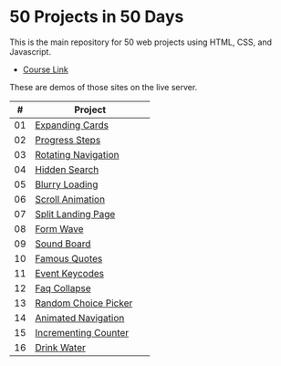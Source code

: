 # 50 Projects in 50 Days
 This is the main repository for 50 web projects using HTML, CSS, and Javascript.
 
 * [Course Link](https://www.udemy.com/course/50-projects-50-days/)

 These are demos of those sites on the live server.
 
 | #  | &nbsp; &nbsp; &nbsp; &nbsp; &nbsp; &nbsp; &nbsp; &nbsp; Project &nbsp; &nbsp; &nbsp; &nbsp; &nbsp; &nbsp; &nbsp; &nbsp; |
 |----|----|
 | 01 | [Expanding Cards](https://quoclnh.github.io/50-projects-50-days/Day%2001%20-%20Expanding%20Cards/index.html) |
 | 02 | [Progress Steps](https://quoclnh.github.io/50-projects-50-days/Day%2002%20-%20Progress%20Steps/index.html) |
 | 03 | [Rotating Navigation](https://quoclnh.github.io/50-projects-50-days/Day%2003%20-%20Rotating%20Navigation/index.html) |
 | 04 | [Hidden Search](https://quoclnh.github.io/50-projects-50-days/Day%2004%20-%20Hidden%20Search/index.html) |
 | 05 | [Blurry Loading](https://quoclnh.github.io/50-projects-50-days/Day%2005%20-%20Blurry%20Loading/index.html) |
 | 06 | [Scroll Animation](https://quoclnh.github.io/50-projects-50-days/Day%2006%20-%20Scroll%20Animation/index.html) |
 | 07 | [Split Landing Page](https://quoclnh.github.io/50-projects-50-days/Day%2007%20-%20Split%20Landing%20Page/index.html) |
 | 08 | [Form Wave](https://quoclnh.github.io/50-projects-50-days/Day%2008%20-%20Form%20Wave/index.html) |
 | 09 | [Sound Board](https://quoclnh.github.io/50-projects-50-days/Day%2009%20-%20Sound%20Board/index.html) |
 | 10 | [Famous Quotes](https://quoclnh.github.io/50-projects-50-days/Day%2010%20-%20Famous%20Quotes/index.html) |
 | 11 | [Event Keycodes](https://quoclnh.github.io/50-projects-50-days/Day%2011%20-%20Event%20Keycodes/index.html) |
 | 12 | [Faq Collapse](https://quoclnh.github.io/50-projects-50-days/Day%2012%20-%20Faq%20Collapse/index.html) |
 | 13 | [Random Choice Picker](https://quoclnh.github.io/50-projects-50-days/Day%2013%20-%20Random%20Choice%20Picker/index.html) |
 | 14 | [Animated Navigation](https://quoclnh.github.io/50-projects-50-days/Day%2014%20-%20Animated%20Navigation/index.html) |
 | 15 | [Incrementing Counter](https://quoclnh.github.io/50-projects-50-days/Day%2015%20-%20Incrementing%20Counter/index.html) |
 | 16 | [Drink Water](https://quoclnh.github.io/50-projects-50-days/Day%2016%20-%20Drink%20Water/index.html) |
